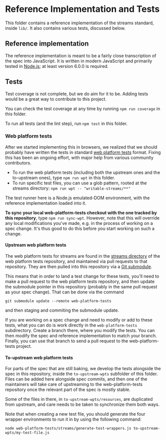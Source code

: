 # Reference Implementation and Tests

This folder contains a reference implementation of the streams standard, inside `lib/`. It also contains various tests, discussed below.

## Reference implementation

The reference implementation is meant to be a fairly close transcription of the spec into JavaScript. It is written in modern JavaScript and primarily tested in [Node.js](https://nodejs.org/en/); at least version 6.0.0 is required.

## Tests

Test coverage is not complete, but we do aim for it to be. Adding tests would be a great way to contribute to this project.

You can check the test coverage at any time by running `npm run coverage` in this folder.

To run all tests (and the lint step), run `npm test` in this folder.

### Web platform tests

After we started implementing this in browsers, we realized that we should probably have written the tests in standard [web platform tests](https://github.com/w3c/web-platform-tests) format. Fixing this has been an ongoing effort, with major help from various community contributors.

- To run the web platform tests (including both the upstream ones and the to-upstream ones), type `npm run wpt` in this folder.
- To run specific test files, you can use a glob pattern, rooted at the streams directory: `npm run wpt -- "writable-streams/**"`

The test runner here is a Node.js emulated-DOM environment, with the reference implementation loaded into it.

**To sync your local web-platform-tests checkout with the one tracked by this repository**, type `npm run sync-wpt`. However, note that this will override any local modifications you've made, e.g. in the process of working on a spec change. It's thus good to do this before you start working on such a change.

#### Upstream web platform tests

The web platform tests for streams are found in the [streams directory](https://github.com/w3c/web-platform-tests/tree/master/streams) of the web platform tests repository, and maintained via pull requests to that repository. They are then pulled into this repository via a [Git submodule](https://git-scm.com/book/en/v2/Git-Tools-Submodules).

This means that in order to land a test change for these tests, you'll need to make a pull request to the web platform tests repository, and then update the submodule pointer in this repository (probably in the same pull request as your spec change). That can be done via the command

```
git submodule update --remote web-platform-tests
```

and then staging and commiting the submodule update.

If you are working on a spec change and need to modify or add to these tests, what you can do is work directly in the `web-platform-tests` subdirectory. Create a branch there, where you modify the tests. You can then modify the spec and reference implementation to match your branch. Finally, you can use that branch to send a pull request to the web-platform-tests project.

#### To-upstream web platform tests

For parts of the spec that are still baking, we develop the tests alongside the spec in this repository, inside the `to-upstream-wpts` subfolder of this folder. Files can be added here alongside spec commits, and then one of the maintainers will take care of upstreaming to the web-platform-tests repository once the relevant part of the spec is mostly stable.

Some of the files in there, in `to-upstream-wpts/resources`, are duplicated from upstream, and care needs to be taken to synchronize them both ways.

Note that when creating a new test file, you should generate the four wrapper environments to run it in by using the following command:

```
node web-platform-tests/streams/generate-test-wrappers.js to-upstream-wpts/my-test-file.js
```
